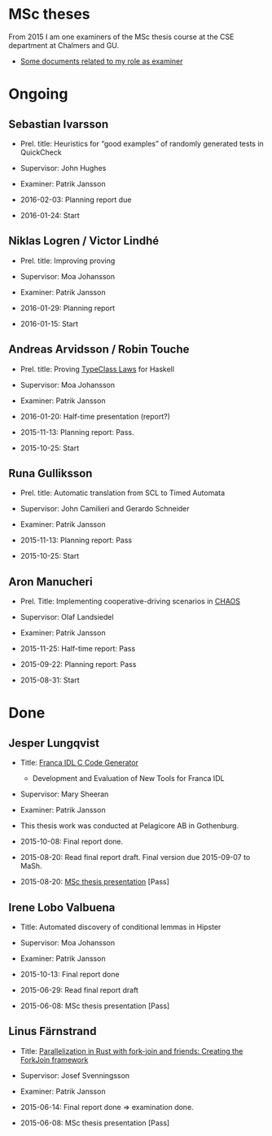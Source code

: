 # MSc theses

From 2015 I am one examiners of the MSc thesis course at the CSE department at Chalmers and GU.

* [Some documents related to my role as examiner](https://github.com/patrikja/MScThesisExaminer)

# Ongoing

## Sebastian Ivarsson

* Prel. title: Heuristics for “good examples” of randomly generated tests in QuickCheck
* Supervisor: John Hughes
* Examiner: Patrik Jansson

* 2016-02-03: Planning report due
* 2016-01-24: Start

## Niklas Logren / Victor Lindhé

* Prel. title: Improving proving
* Supervisor: Moa Johansson
* Examiner: Patrik Jansson

* 2016-01-29: Planning report
* 2016-01-15: Start

## Andreas Arvidsson / Robin Touche

* Prel. title: Proving [Type­Class Laws](http://wiki.portal.chalmers.se/cse/pmwiki.php/FP/ClassLaws) for Haskell
* Supervisor: Moa Johansson
* Examiner: Patrik Jansson

* 2016-01-20: Half-time presentation (report?)
* 2015-11-13: Planning report: Pass.
* 2015-10-25: Start

## Runa Gulliksson

* Prel. title: Automatic translation from SCL to Timed Automata
* Supervisor: John Camilieri and Gerardo Schneider
* Examiner: Patrik Jansson

* 2015-11-13: Planning report: Pass
* 2015-10-25: Start

## Aron Manucheri

* Prel. Title: Implementing cooperative-driving scenarios in [CHAOS](https://github.com/olafland/chaos)
* Supervisor: Olaf Landsiedel
* Examiner: Patrik Jansson

* 2015-11-25: Half-time report: Pass
* 2015-09-22: Planning report: Pass
* 2015-08-31: Start

# Done

## Jesper Lungqvist

* Title: [Franca IDL C Code Generator](https://github.com/Pelagicore/FrancaCCG)
    * Development and Evaluation of New Tools for Franca IDL
* Supervisor: Mary Sheeran
* Examiner: Patrik Jansson
* ​This thesis work was conducted at Pelagicore AB in Gothenburg.

* 2015-10-08: Final report done.
* 2015-08-20: Read final report draft. Final version due 2015-09-07 to MaSh.
* 2015-08-20: [MSc thesis presentation](http://www.chalmers.se/sv/institutioner/cse/kalendarium/Sidor/jesperlundqvist.aspx) [Pass]

## Irene Lobo Valbuena

* Title: Automated discovery of conditional lemmas in Hipster
* Supervisor: Moa Johansson
* Examiner: Patrik Jansson

* 2015-10-13: Final report done
* 2015-06-29: Read final report draft
* 2015-06-08: MSc thesis presentation [Pass]

## Linus Färnstrand

* Title: [Parallelization in Rust with fork-join and friends: Creating the ForkJoin framework](http://studentarbeten.chalmers.se/publication/219016-parallelization-in-rust-with-fork-join-and-friends-creating-the-fork-join-framework)
* Supervisor: Josef Svenningsson
* Examiner: Patrik Jansson

* 2015-06-14: Final report done => examination done.
* 2015-06-08: MSc thesis presentation [Pass]
